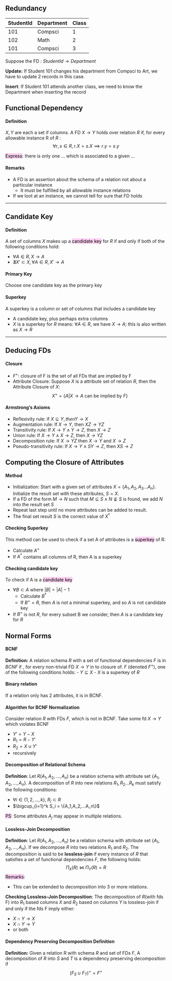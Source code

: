 ## Redundancy
| StudentId | Department | Class |
| --------- | ---------- | ----- |
| 101       | Compsci    | 1     |
| 102       | Math       | 2     |
| 101       | Compsci    | 3     |
Suppose the FD : $StudentId \rightarrow Department$

**Update:** If Student 101 changes his department from Compsci to Art, we have to update 2 records in this case.

**Insert**: If Student 101 attends another class, we need to know the Department when inserting the record
## Functional Dependency
#### Definition 
$X,Y$ are each a set if columns. A FD $X \rightarrow Y$ holds over relation $R$ if, for every allowable instance R of $R$ :
$$
	\forall r,s \in R, r.X =s.X \implies r.y=s.y
$$

 <mark style="background: #FFB8EBA6;">Express</mark>: there is only one ... which is associated to a given ...
#### Remarks
- A FD is an assertion about the schema of a  relation not about  a particular instance
	- It must be fulfilled by all allowable instance relations
- If we loot at an instance, we cannot tell for sure that FD holds

---
## Candidate Key

#### Definition
A set of columns $X$ makes up a <mark style="background: #FFB8EBA6;">candidate key</mark> for $R$ if and only if both of the following conditions hold:
- $\forall A \in R, X \rightarrow A$
- $\nexists X' \subset X, \forall A \in R, X' \rightarrow A$
#### Primary Key
Choose one candidate key as the primary key
#### Superkey
A superkey is a column or set of columns that includes a candidate key
- A candidate key, plus perhaps extra columns
- $X$ is a superkey for $R$ means: $\forall A \in R$, we have $X \rightarrow A$; this is also written as $X \rightarrow R$

---
## Deducing FDs
#### Closure
- $F^+$: closure of F is the set of all FDs that are implied by F
- Attribute Closure:  Suppose $X$ is a attribute set of relation $R$, then the Attribute Closure of $X$:
$$
X^+ = \{A | X \rightarrow A \text{ can be implied by } F\}
$$
#### Armstrong’s Axioms
- Reflexivity rule: if $X \subseteq Y, then Y \rightarrow X$
- Augmentation rule: If $X \rightarrow Y$, then $XZ \rightarrow YZ$
- Transitivity rule: If $X \rightarrow Y \land Y \rightarrow Z$, then $X \rightarrow Z$
- Union rule: If $X \rightarrow Y \land X \rightarrow Z$, then $X \rightarrow YZ$
- Decomposition rule: If $X \rightarrow YZ$ then $X \rightarrow Y$ and $X \rightarrow Z$
- Pseudo-transitivity rule: If $X \rightarrow Y \land SY \rightarrow Z$, then $XS \rightarrow Z$
## Computing the Closure of Attributes
#### Method
- Initialization: Start with a given set of attributes $X = \{A_1,A_2,A_3...A_n\}$. Initialize the result set with these attributes, $S = X$.
- If a FD of the form $M \rightarrow N$ such that $M \subseteq S \land N \nsubseteq S$ is found, we add $N$ into the result set $S$
- Repeat last step until no more attributes can be added to result.
- The final set result $S$ is the correct value of $X^*$
#### Checking Superkey
This method can be used to check if a set A of attributes is a <mark style="background: #FFB8EBA6;">superkey</mark> of R:
- Calculate $A^+$
- If $A^*$ contains all columns of R, then A is a superkey
#### Checking candidate key
To check if A is a <mark style="background: #FFB8EBA6;">candidate key</mark>
- $\forall B \subset A$ where $|B| = |A|-1$
	- Calculate $B^*$
	- If $B^+ = R$, then $A$ is not a minimal superkey, and so $A$ is not candidate key
- If $B^+$ is not $R$, for every subset B we consider, then $A$ is a candidate key for $R$

## Normal Forms
#### BCNF
**Definition:** A relation schema $R$ with a set of  functional dependencies $F$ is in $BCNF$ if , for every non-trivial FD $X \rightarrow Y$ in to closure of. $F$ (denoted $F^+$), one of the following conditions holds:
	- $Y \subseteq X$
	- $X$ is a superkey of $R$ 
#### Binary relation
If a relation only has 2 attributes, it is in BCNF.
#### Algorithm for BCNF Normalization
Consider relation $R$ with FDs $F$, which is not in BCNF. Take some fd $X \rightarrow Y$ which violates BCNF
- $Y' = Y - X$
- $R_1 = R - Y'$
- $R_2 = X \cup Y'$
- recursively
#### Decomposition of Relational Schema
**Definition**: Let $R(A_1,A_2,...,A_n)$ be a relation schema with attribute set $\{A_1,A_2,...,A_n\}$. A decomposition
of $R$ into new relations $R_1,R_2...R_k$ must satisfy the following conditions:
- $\forall i \in \{1,2,...,k\}$, $R_i \subset R$
- $\bigcup_{i=1}^k S_i = \{A_1,A_2,...A_n\}$

<mark style="background: #FFB8EBA6;">PS</mark>: Some attributes $A_j$ may appear in multiple relations.
#### Lossless-Join Decomposition
**Definition**: Let $R(A_1,A_2,...,A_n)$ be a relation schema with attribute set $\{A_1,A_2,...,A_n\}$. If we decompose $R$ into two relations $R_1$ and $R_2$. The decomposition is said to be **lossless-join** if every instance of $R$ that satisfies a set of functional dependencies $F$, the following holds:
$$
\Pi_X(R) \bowtie \Pi_Y(R) = R 
$$
<mark style="background: #FFB8EBA6;">Remarks</mark>:
- This can be extended to decomposition into 3 or more relations.

**Checking Lossless-Join Decomposition**: The decomposition of $R$(with fds F) into $R_1$ based columns $X$ and $R_2$ based on columns $Y$ is lossless-join if and only if the fds F imply either:
- $X \cap Y \rightarrow X$
- $X \cap Y \rightarrow Y$
- or both
#### Dependency Preserving Decomposition Definition
**Definition:** Given a relation R with schema *R* and set of FDs $F$, A decomposition of *R* into *S* and *T* is a dependency preserving decomposition if 
$$
(F_{S} \cup F_{T})^+ = F^+
$$





